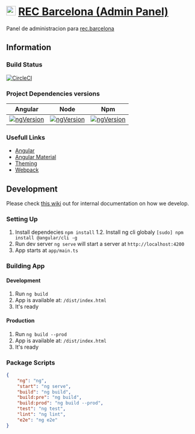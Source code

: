 
[ng-img]: https://img.shields.io/badge/Version-v8.1.1-blue.svg
[node-img]: https://img.shields.io/badge/Version-v10.14.2-blue.svg
[npm-img]: https://img.shields.io/badge/Version-v6.4.1-blue.svg

# [<img src="https://rec.barcelona/wp-content/uploads/2018/04/Group-3151.png" width="25" />](https://admin.rec.barcelona) [REC Barcelona (Admin Panel)](https://admin.rec.barcelona)

Panel de administracion para [rec.barcelona](https://rec.barcelona)

## Information
### Build Status
[![CircleCI](https://circleci.com/gh/QbitArtifacts/rec-admin.svg?style=svg&circle-token=de5e8c8c8e7506b96c5c73f933530bb69b6ea988)](https://circleci.com/gh/QbitArtifacts/rec-admin)

### Project Dependencies versions
| Angular                  | Node                       | Npm                        |
| ------------------------ | -------------------------- | -------------------------- | 
| [![ngVersion][ng-img]]() | [![ngVersion][node-img]]() | [![ngVersion][node-img]]() | 

### Usefull Links
* [Angular](https://angular.io)
* [Angular Material](https://material.angular.io)
* [Theming](https://material.angular.io/guide/theming)
* [Webpack](https://webpack.js.org/)

## Development
Please check [this wiki](https://github.com/QbitArtifacts/bootstrap/wiki/Development) out for internal documentation on how we develop.

### Setting Up
1. Install dependecies `npm install`
    1.2. Install ng cli globaly `[sudo] npm install @angular/cli -g`
2. Run dev server `ng serve` will start a server at `http://localhost:4200`
3. App starts at `app/main.ts`

### Building App
#### Development
1. Run `ng build`
2. App is available at: `/dist/index.html`
3. It's ready
   
#### Production
1. Run `ng build --prod`
2. App is available at: `/dist/index.html`
3. It's ready


### Package Scripts
```json
{
    "ng": "ng",
    "start": "ng serve",
    "build": "ng build",
    "build:pre": "ng build",
    "build:prod": "ng build --prod",
    "test": "ng test",
    "lint": "ng lint",
    "e2e": "ng e2e"
}
```
